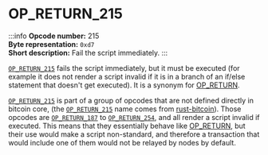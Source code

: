 # OP_RETURN_215
:::info
**Opcode number:** 215  
**Byte representation:** `0xd7`  
**Short description:** Fail the script immediately.
:::

[`OP_RETURN_215`](./OP_RETURN_215.md) fails the script immediately, but it must be executed (for example it does not render a script invalid if it is in a branch of an if/else statement that doesn't get executed). It is a synonym for [OP_RETURN](./OP_RETURN.md).

[`OP_RETURN_215`](./OP_RETURN_215.md) is part of a group of opcodes that are not defined directly in bitcoin core, (the [`OP_RETURN_215`](./OP_RETURN_215.md) name comes from [rust-bitcoin](https://docs.rs/bitcoin/latest/src/bitcoin/blockdata/opcodes.rs.html)). Those opcodes are [`OP_RETURN_187`](./OP_RETURN_187.md) to [`OP_RETURN_254`](./OP_RETURN_254.md), and all render a script invalid if executed. This means that they essentially behave like [OP_RETURN](./OP_RETURN.md), but their use would make a script non-standard, and therefore a transaction that would include one of them would not be relayed by nodes by default.
